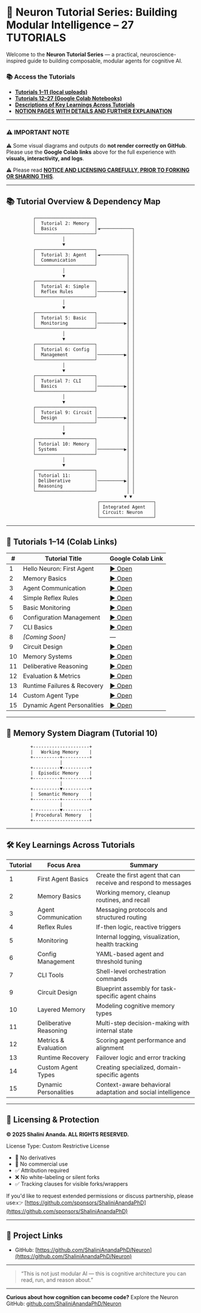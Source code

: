 # 🧠 Neuron Tutorial Series: Building Modular Intelligence – 27 TUTORIALS

Welcome to the **Neuron Tutorial Series** — a practical, neuroscience-inspired guide to building composable, modular agents for cognitive AI.

### 📚 Access the Tutorials

- **[Tutorials 1–11 (local uploads)](https://github.com/ShaliniAnandaPhD/Neuron/tree/main/Tutorials)**  
- **[Tutorials 12–27 (Google Colab Notebooks)](https://github.com/ShaliniAnandaPhD/Neuron/tree/main/Tutorials#-tutorials-114-colab-links)**  
- **[Descriptions of Key Learnings Across Tutorials](https://github.com/ShaliniAnandaPhD/Neuron/tree/main/Tutorials#-key-learnings-across-tutorials)**
- **[NOTION PAGES WITH DETAILS AND FURTHER EXPLAINATION](https://www.notion.so/shalini-ananda-phd/Neuron-Framework-Tutorial-Series-Cognitive-Architecture-for-Modular-AI-1fec18ea2aa180b5b1dff554f651bb01?pvs=4)**

---
### ⚠️ IMPORTANT NOTE

⚠️ Some visual diagrams and outputs do **not render correctly on GitHub**.  
Please use the **Google Colab links** above for the full experience with **visuals, interactivity, and logs**.

⚠️ Please read **[NOTICE AND LICENSING CAREFULLY, PRIOR TO FORKING OR SHARING THIS](https://github.com/ShaliniAnandaPhD/Neuron/tree/main/Tutorials#-licensing--protection)**.

---

## 📚 Tutorial Overview & Dependency Map

```
          ┌──────────────────────┐
          │  Tutorial 2: Memory  │
          │  Basics              │◄────────────┐
          └──────────────────────┘             │
                     │                         │
                     ▼                         │
          ┌──────────────────────┐             │
          │  Tutorial 3: Agent   │◄──────────┐ │
          │  Communication       │           │ │
          └──────────────────────┘           │ │
                     │                       │ │
                     ▼                       │ │
          ┌──────────────────────┐           │ │
          │  Tutorial 4: Simple  │           │ │
          │  Reflex Rules        │──────────▶│ │
          └──────────────────────┘           │ │
                     │                       │ │
                     ▼                       │ │
          ┌──────────────────────┐           │ │
          │  Tutorial 5: Basic   │           │ │
          │  Monitoring          │──────────▶│ │
          └──────────────────────┘           │ │
                     │                       │ │
                     ▼                       │ │
          ┌──────────────────────┐           │ │
          │  Tutorial 6: Config  │           │ │
          │  Management          │──────────▶│ │
          └──────────────────────┘           │ │
                     │                       │ │
                     ▼                       │ │
          ┌──────────────────────┐           │ │
          │  Tutorial 7: CLI     │           │ │
          │  Basics              │──────────▶│ │
          └──────────────────────┘           │ │
                     │                       │ │
                     ▼                       │ │
          ┌──────────────────────┐           │ │
          │  Tutorial 9: Circuit │           │ │
          │  Design              │──────────▶│ │
          └──────────────────────┘           │ │
                     │                       │ │
                     ▼                       │ │
          ┌──────────────────────┐           │ │
          │ Tutorial 10: Memory  │           │ │
          │ Systems              │──────────▶│ │
          └──────────────────────┘           │ │
                     │                       │ │
                     ▼                       │ │
          ┌──────────────────────┐           │ │
          │ Tutorial 11:         │           │ │
          │ Deliberative         │──────────▶│ │
          │ Reasoning            │           │ │
          └──────────────────────┘           │ │
                                            ▼ ▼
                                  ┌────────────────────┐
                                  │ Integrated Agent   │
                                  │ Circuit: Neuron    │
                                  └────────────────────┘
```

---

## 🔗 Tutorials 1–14 (Colab Links)

| #  | Tutorial Title              | Google Colab Link                                                                               |
| -- | --------------------------- | ----------------------------------------------------------------------------------------------- |
| 1  | Hello Neuron: First Agent   | [▶ Open](https://colab.research.google.com/drive/1EEJA0thtIFeP0aaVdswh9R6VkWOC1Dp9?usp=sharing) |
| 2  | Memory Basics               | [▶ Open](https://colab.research.google.com/drive/12XMuh06tWdoHGzAtSBKt1sfG-4TjiyCK?usp=sharing) |
| 3  | Agent Communication         | [▶ Open](https://colab.research.google.com/drive/1zGMkTmHs8JGm8Wa4DuC67reKNKp6suhl?usp=sharing) |
| 4  | Simple Reflex Rules         | [▶ Open](https://colab.research.google.com/drive/16ssfuoRKP1rzagIziWuXc4Cf1PqhEdFP?usp=sharing) |
| 5  | Basic Monitoring            | [▶ Open](https://colab.research.google.com/drive/1tLQDpqsQPBQhOtuYDfoUMKKFK0YgpTxA?usp=sharing) |
| 6  | Configuration Management    | [▶ Open](https://colab.research.google.com/drive/1J38nYQDMSviQ5FVe_g4ttzRZ-ZeeBWlo?usp=sharing) |
| 7  | CLI Basics                  | [▶ Open](https://colab.research.google.com/drive/1J38nYQDMSviQ5FVe_g4ttzRZ-ZeeBWlo?usp=sharing) |
| 8  | *[Coming Soon]*             | —                                                                                               |
| 9  | Circuit Design              | [▶ Open](https://colab.research.google.com/drive/1ekTzS0fDXTHr3UrNcehGfaWDSLaFzSN6?usp=sharing) |
| 10 | Memory Systems              | [▶ Open](https://colab.research.google.com/drive/1cE_DAwELLYstvDNbyguT63_cb4Ic2fOh?usp=sharing) |
| 11 | Deliberative Reasoning      | [▶ Open](https://colab.research.google.com/drive/1O74I8dZ6cuUE1ulnumAA6BSjvH4sh3dd?usp=sharing) |
| 12 | Evaluation & Metrics        | [▶ Open](https://colab.research.google.com/drive/1BuomYNDz76oR7JBHLwoj-FQRSWeZM-4n?usp=sharing) |
| 13 | Runtime Failures & Recovery | [▶ Open](https://colab.research.google.com/drive/1qn-B1WMg1ZoXDHtzpaLTnXZo-SVvbd6X?usp=sharing) |
| 14 | Custom Agent Type           | [▶ Open](https://colab.research.google.com/drive/18HIPGQf-j8GXkEXtQLgHRRo9RmbqpqRe?usp=sharing) |
| 15 | Dynamic Agent Personalities | [▶ Open](https://colab.research.google.com/drive/1I0imUOTYNihpWloeFftxo-SvpPLTDhN2?usp=sharing) |
---

## 🧠 Memory System Diagram (Tutorial 10)

```
         +---------------------+
         |   Working Memory    |
         +----------+----------+
                    |
         +----------▼----------+
         |  Episodic Memory    |
         +----------+----------+
                    |
         +----------▼----------+
         |  Semantic Memory    |
         +----------+----------+
                    |
         +----------▼----------+
         | Procedural Memory   |
         +---------------------+
```

---

## 🛠 Key Learnings Across Tutorials

| Tutorial | Focus Area             | Summary                                           |
| -------- | ---------------------- | ------------------------------------------------- |
| 1        | First Agent Basics     | Create the first agent that can receive and respond to messages |
| 2        | Memory Basics          | Working memory, cleanup routines, and recall      |
| 3        | Agent Communication    | Messaging protocols and structured routing        |
| 4        | Reflex Rules           | If-then logic, reactive triggers                  |
| 5        | Monitoring             | Internal logging, visualization, health tracking  |
| 6        | Config Management      | YAML-based agent and threshold tuning             |
| 7        | CLI Tools              | Shell-level orchestration commands                |
| 9        | Circuit Design         | Blueprint assembly for task-specific agent chains |
| 10       | Layered Memory         | Modeling cognitive memory types                   |
| 11       | Deliberative Reasoning | Multi-step decision-making with internal state    |
| 12       | Metrics & Evaluation   | Scoring agent performance and alignment           |
| 13       | Runtime Recovery       | Failover logic and error tracking                 |
| 14       | Custom Agent Types     | Creating specialized, domain-specific agents      |
| 15       | Dynamic Personalities  | Context-aware behavioral adaptation and social intelligence |
---

## 🔐 Licensing & Protection

**© 2025 Shalini Ananda. ALL RIGHTS RESERVED.**

License Type: Custom Restrictive License

- 🚫 No derivatives
- 🚫 No commercial use
- ✅ Attribution required
- ❌ No white-labeling or silent forks
- ✅ Tracking clauses for visible forks/wrappers

If you'd like to request extended permissions or discuss partnership, please use:👉 [https://github.com/sponsors/ShaliniAnandaPhD](https://github.com/sponsors/ShaliniAnandaPhD)

---

## 📎 Project Links

- GitHub: [https://github.com/ShaliniAnandaPhD/Neuron](https://github.com/ShaliniAnandaPhD/Neuron)

---

> “This is not just modular AI — this is cognitive architecture you can read, run, and reason about.”
---

**Curious about how cognition can become code?** Explore the Neuron GitHub: [github.com/ShaliniAnandaPhD/Neuron](https://github.com/ShaliniAnandaPhD/Neuron)

